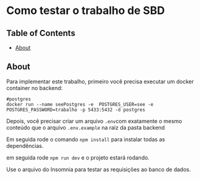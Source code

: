 # Como testar o trabalho de SBD

## Table of Contents

- [About](#about)

## About <a name = "about"></a>

Para implementar este trabalho, primeiro você precisa executar um docker container no backend:

```
#postgres
docker run --name seePostgres -e  POSTGRES_USER=see -e POSTGRES_PASSWORD=trabalho -p 5433:5432 -d postgres
```

Depois, você precisar criar um arquivo `.env`com exatamente o mesmo conteúdo que o arquivo `.env.example` na raíz da pasta backend

Em seguida rode o comando `npm install` para instalar todas as dependências.

em seguida rode `npm run dev` e o projeto estará rodando.

Use o arquivo do Insomnia para testar as requisições ao banco de dados.
